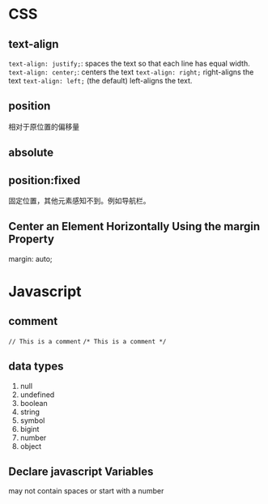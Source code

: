 # CSS

## text-align 

`text-align: justify;`: spaces the text so that each line has equal width.
`text-align: center;`: centers the text
`text-align: right;` right-aligns the text
`text-align: left;` (the default) left-aligns the text.

## position

相对于原位置的偏移量

## absolute

## position:fixed

固定位置，其他元素感知不到。例如导航栏。

## Center an Element Horizontally Using the margin Property

margin: auto;


# Javascript

## comment

`// This is a comment`
`/* This is a comment */`

## data types

1. null
2. undefined
3. boolean
4. string
5. symbol
6. bigint
7. number
8. object

## Declare javascript Variables

may not contain spaces or start with a number